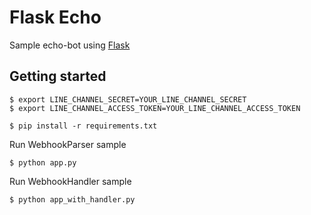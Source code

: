 # Flask Echo

Sample echo-bot using [Flask](http://flask.pocoo.org/)

## Getting started

```
$ export LINE_CHANNEL_SECRET=YOUR_LINE_CHANNEL_SECRET
$ export LINE_CHANNEL_ACCESS_TOKEN=YOUR_LINE_CHANNEL_ACCESS_TOKEN

$ pip install -r requirements.txt
```

Run WebhookParser sample

```
$ python app.py
```

Run WebhookHandler sample

```
$ python app_with_handler.py
```